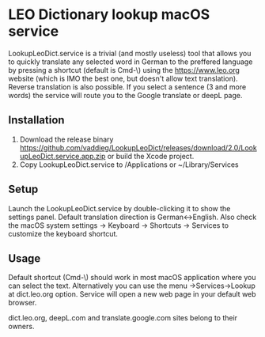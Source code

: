 # LEO Dictionary lookup macOS service
LookupLeoDict.service is a trivial (and mostly useless) tool that allows you to quickly translate any selected word in German to the preffered language by pressing a shortcut (default is Cmd-\\) using the https://www.leo.org website (which is IMO the best one, but doesn't allow text translation). Reverse translation is also possible. If you select a sentence (3 and more words) the service will route you to the Google translate or deepL page. 

## Installation
1. Download the release binary https://github.com/vaddieg/LookupLeoDict/releases/download/2.0/LookupLeoDict.service.app.zip or build the Xcode project.
1. Copy LookupLeoDict.service to /Applications or ~/Library/Services

## Setup
Launch the LookupLeoDict.service by double-clicking it to show the settings panel. Default translation direction is German<->English.
Also check the macOS system settings -> Keyboard -> Shortcuts -> Services to customize the keyboard shortcut.

## Usage
Default shortcut (Cmd-\\) should work in most macOS application where you can select the text. Alternatively you can use the menu <App>->Services->Lookup at dict.leo.org option. Service will open a new web page in your default web browser. 

dict.leo.org, deepL.com and translate.google.com sites belong to their owners.
